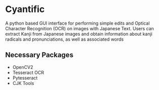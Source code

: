 # Cyantific
<p>A python based GUI interface for performing simple edits and Optical Character Recognition (OCR) on images with Japanese Text.
Users can extract Kanji from Japanese images and obtain information about kanji radicals and pronunciations, as well as associated words</p>
<h2>Necessary Packages</h2>
<ul>
  <li>OpenCV2</li>
  <li>Tesseract OCR</li>
  <li>Pytesseract</li>
  <li>CJK Tools</li>
</ul>
